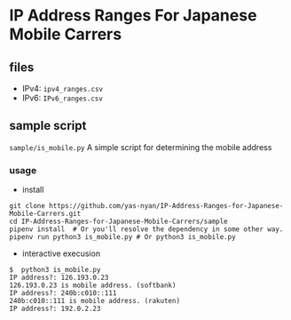 # IP Address Ranges For Japanese Mobile Carrers

## files
- IPv4: `ipv4_ranges.csv`
- IPv6: `IPv6_ranges.csv`

## sample script
`sample/is_mobile.py`
A simple script for determining the mobile address



### usage
- install

```
git clone https://github.com/yas-nyan/IP-Address-Ranges-for-Japanese-Mobile-Carrers.git
cd IP-Address-Ranges-for-Japanese-Mobile-Carrers/sample
pipenv install  # Or you'll resolve the dependency in some other way.
pipenv run python3 is_mobile.py # Or python3 is_mobile.py
```
- interactive execusion
```
$  python3 is_mobile.py
IP address?: 126.193.0.23
126.193.0.23 is mobile address. (softbank)
IP address?: 240b:c010::111
240b:c010::111 is mobile address. (rakuten)
IP address?: 192.0.2.23
```
